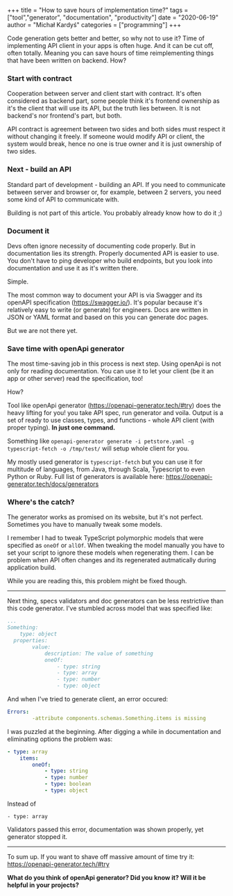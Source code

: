 +++
title = "How to save hours of implementation time?"
tags = ["tool","generator", "documentation", "productivity"]
date = "2020-06-19"
author = "Michał Kardyś"
categories = ["programming"]
+++ 

Code generation gets better and better, so why not to use it? Time of implementing API client in your apps is often huge. And it can be cut off, often totally. Meaning you can save hours of time reimplementing things that have been written on backend. How?
<!--more-->
### Start with contract

Cooperation between server and client start with contract. It's often considered as backend part, some people think it's frontend ownership as it's the client that will use its API, but the truth lies between. It is not backend's nor frontend's part, but both. 

API contract is agreement between two sides and both sides must respect it without changing it freely. If someone would modify API or client, the system would break, hence no one is true owner and it is just ownership of two sides. 



### Next - build an API

Standard part of development - building an API. If you need to communicate between server and browser or, for example, between 2 servers, you need some kind of API to communicate with.

Building is not part of this article. You probably already know how to do it ;) 



### Document it

Devs often ignore necessity of documenting code properly. But in documentation lies its strength. Properly documented API is easier to use. You don't have to ping developer who build endpoints, but you look into documentation and use it as it's written there. 

Simple.

The most common way to document your API is via Swagger and its openAPI specification (https://swagger.io/). It's popular because it's relatively easy to write (or generate) for engineers. Docs are written in JSON or YAML format and based on this you can generate doc pages. 

But we are not there yet.



### Save time with openApi generator

The most time-saving job in this process is next step. Using openApi is not only for reading documentation. You can use it to let your client (be it an app or other server) read the specification, too!

How? 

Tool like openApi generator (https://openapi-generator.tech/#try) does the heavy lifting for you! you take API spec, run generator and voila. Output is a set of ready to use classes, types, and functions - whole API client (with proper typing). **In just one command.**

Something like `openapi-generator generate -i petstore.yaml -g typescript-fetch -o /tmp/test/` will setup whole client for you. 

My mostly used generator is `typescript-fetch` but you can use it for multitude of languages, from Java, through Scala, Typescript to even Python or Ruby. Full list of generators is available here: https://openapi-generator.tech/docs/generators



### Where's the catch?

The generator works as promised on its website, but it's not perfect. Sometimes you have to manually tweak some models.

I remember I had to tweak TypeScript polymorphic models that were specified as `oneOf` or `allOf`. When tweaking the model manually you have to set your script to ignore these models when regenerating them. I can be problem when API often changes and its regenerated autmatically during application build.

While you are reading this, this problem might be fixed though. 



_____

Next thing, specs validators and doc generators can be less restrictive than this code generator. I've stumbled across model that was specified like:

```yaml
...
Something:
	type: object
  properties:
		value:
			description: The value of something
			oneOf:
				- type: string
				- type: array
				- type: number
				- type: object
```



And when I've tried to generate client, an error occured:

```yaml
Errors: 
        -attribute components.schemas.Something.items is missing
```

I was puzzled at the beginning. After digging a while in documentation and eliminating options the problem was:

```yaml
- type: array
	items:
		oneOf:
			- type: string
			- type: number
			- type: boolean
			- type: object
```

Instead of

```
- type: array
```

Validators passed this error, documentation was shown properly, yet generator stopped it.



______

To sum up. If you want to shave off massive amount of time try it: https://openapi-generator.tech/#try

**What do you think of openApi generator? Did you know it? Will it be helpful in your projects?**